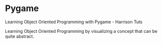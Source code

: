 # Pygame
Learning Object Oriented Programming with Pygame - Harrison Tuts

Learning Object Oriented Programming by visualizing a concept that can be quite abstract.
